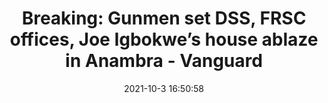 ---
"title": "Breaking: Gunmen set DSS, FRSC offices, Joe Igbokwe’s house ablaze in Anambra - Vanguard"
"date": "2021-10-3 16:50:58"
"feed_name": "GOOGLENEWSINDUSTRIAL"
"feed_website": "https://news.google.com/search?q=industrial%2Bincident&hl=en-US&gl=US&ceid=US:en"
"feed_rss": "https://news.google.com/rss/search?q=industrial%2Bincident&hl=en-US&gl=US&ceid=US:en"
"link": "https://www.vanguardngr.com/2021/10/breaking-gunmen-set-dss-frsc-offices-joe-igbokwes-house-ablaze-in-anambra/"
"source": "{'href': 'https://www.vanguardngr.com', 'title': 'Vanguard'}"
"file": "_posts/2021-1-1-9399b46d513ba78363e0729a63e182e4282c2063.md"
"accident": "0"
"drilling": "0"
"dead": "0"
"injured": "0"
"arrested": "0"
"place": "unknown place"
"where": "unknown site"
"causes": "unknown"
"place_uri": "unknown place"
---